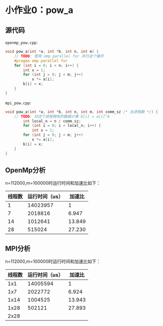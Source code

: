 # 小作业0：pow_a

## 源代码

`openmp_pow.cpp`:

```cpp
void pow_a(int *a, int *b, int n, int m) {
    // TODO: 使用 omp parallel for 并行这个循环
    #pragma omp parallel for
    for (int i = 0; i < n; i++) {
        int x = 1;
        for (int j = 0; j < m; j++)
            x *= a[i];
        b[i] = x;
    }
}
```

`mpi_pow.cpp`:

```cpp
void pow_a(int *a, int *b, int n, int m, int comm_sz /* 总进程数 */) {
    // TODO: 对这个进程拥有的数据计算 b[i] = a[i]^m
        int local_n = n / comm_sz;
        for (int i = 0; i < local_n; i++) {
            int x = 1;
        for (int j = 0; j < m; j++)
            x *= a[i];
        b[i] = x;
    }
}
```

## OpenMp分析

n=112000,m=100000时运行时间和加速比如下：

| 线程数 | 运行时间（us） | 加速比 |
| ------ | -------------- | ------ |
| 1      | 14023957       | 1      |
| 7      | 2018816        | 6.947  |
| 14     | 1012641        | 13.849 |
| 28     | 515024         | 27.230 |

## MPI分析

n=112000,m=100000时运行时间和加速比如下：

| 线程数 | 运行时间（us） | 加速比 |
| ------ | -------------- | ------ |
| 1x1    | 14005594       | 1      |
| 1x7    | 2022772        | 6.924  |
| 1x14   | 1004525        | 13.943 |
| 1x28   | 502121         | 27.893 |
| 2x28   |                |        |